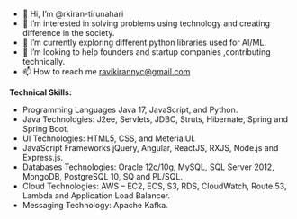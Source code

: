 - 👋 Hi, I’m @rkiran-tirunahari
- 👀 I’m interested in solving problems using technology and creating difference in the society.
- 🌱 I’m currently exploring different python libraries used for AI/ML.
- 💞️ I’m looking to help founders and startup companies ,contributing technically.
- 📫 How to reach me ravikirannyc@gmail.com

**Technical Skills:**
- Programming Languages     Java 17, JavaScript, and Python.
- Java Technologies: 	      J2ee, Servlets, JDBC, Struts, Hibernate, Spring and Spring Boot.
- UI Technologies: 			    HTML5, CSS, and MeterialUI.
- JavaScript Frameworks     jQuery, Angular, ReactJS, RXJS, Node.js and Express.js.
- Databases Technologies: 	Oracle 12c/10g, MySQL, SQL Server 2012, MongoDB, PostgreSQL 10, SQ and PL/SQL.
- Cloud Technologies: 	    AWS – EC2, ECS, S3, RDS, CloudWatch, Route 53, Lambda and Application Load Balancer.
- Messaging Technology:     Apache Kafka.



<!---
rkiran-tirunahari/rkiran-tirunahari is a ✨ special ✨ repository because its `README.md` (this file) appears on your GitHub profile.
You can click the Preview link to take a look at your changes.
--->
